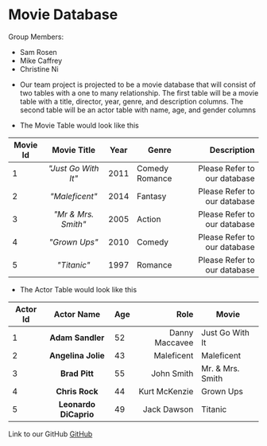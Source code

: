# Movie Database
Group Members:
  * Sam Rosen
  * Mike Caffrey
  * Christine Ni

- Our team project is projected to be a movie database that will consist of two tables with a one to many relationship.
The first table will be a movie table with a title, director, year, genre, and description columns.
The second table will be an actor table with name, age, and gender columns

- The Movie Table would look like this

|Movie Id | Movie Title | Year | Genre | Description|
|---------|:-----------:|------|-------|-----------:|
|1| *"Just Go With It"* | 2011 | Comedy Romance| Please Refer to our database|
|2| *"Maleficent"* | 2014 | Fantasy| Please Refer to our database|
|3| *"Mr & Mrs. Smith"* | 2005 | Action | Please Refer to our database|
|4| *"Grown Ups"* | 2010 | Comedy| Please Refer to our database|
|5| *"Titanic"* | 1997 | Romance | Please Refer to our database|


- The Actor Table would look like this

|Actor Id | Actor Name | Age | Role | Movie|
|----------|:------------:|-----|-------:|---------|
|1|**Adam Sandler**| 52 | Danny Maccavee | Just Go With It |
|2|**Angelina Jolie**| 43 | Maleficent | Maleficent |
|3|**Brad Pitt**| 55 | John Smith | Mr. & Mrs. Smith |
|4|**Chris Rock**| 44| Kurt McKenzie | Grown Ups |
|5|**Leonardo DiCaprio**| 49| Jack Dawson | Titanic |


Link to our GitHub
[GitHub](https://github.com/chrisni123/group-assignment-01)

